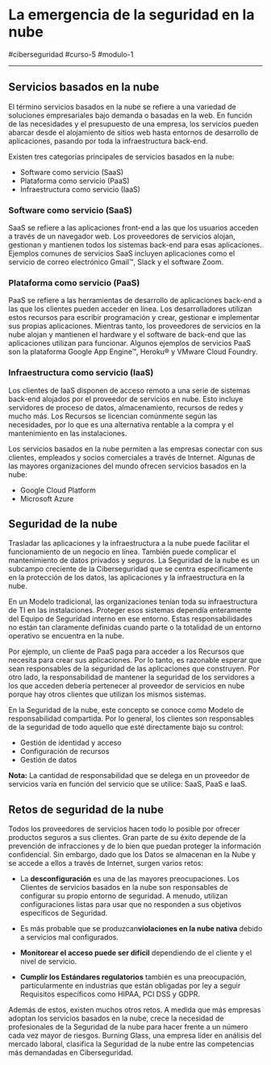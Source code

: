 # La emergencia de la seguridad en la nube
#ciberseguridad #curso-5 #modulo-1 

---
## Servicios basados en la nube
El término servicios basados en la nube se refiere a una variedad de soluciones empresariales bajo demanda o basadas en la web. En función de las necesidades y el presupuesto de una empresa, los servicios pueden abarcar desde el alojamiento de sitios web hasta entornos de desarrollo de aplicaciones, pasando por toda la infraestructura back-end.

Existen tres categorías principales de servicios basados en la nube:

- Software como servicio (SaaS)
- Plataforma como servicio (PaaS)
- Infraestructura como servicio (IaaS)
### Software como servicio (SaaS)

SaaS se refiere a las aplicaciones front-end a las que los usuarios acceden a través de un navegador web. Los proveedores de servicios alojan, gestionan y mantienen todos los sistemas back-end para esas aplicaciones. Ejemplos comunes de servicios SaaS incluyen aplicaciones como el servicio de correo electrónico Gmail™, Slack y el software Zoom.
### Plataforma como servicio (PaaS)

PaaS se refiere a las herramientas de desarrollo de aplicaciones back-end a las que los clientes pueden acceder en línea. Los desarrolladores utilizan estos recursos para escribir programación y crear, gestionar e implementar sus propias aplicaciones. Mientras tanto, los proveedores de servicios en la nube alojan y mantienen el hardware y el software de back-end que las aplicaciones utilizan para funcionar. Algunos ejemplos de servicios PaaS son la plataforma Google App Engine™, Heroku® y VMware Cloud Foundry.
### Infraestructura como servicio (IaaS)

Los clientes de IaaS disponen de acceso remoto a una serie de sistemas back-end alojados por el proveedor de servicios en nube. Esto incluye servidores de proceso de datos, almacenamiento, recursos de redes y mucho más. Los Recursos se licencian comúnmente según las necesidades, por lo que es una alternativa rentable a la compra y el mantenimiento en las instalaciones.

Los servicios basados en la nube permiten a las empresas conectar con sus clientes, empleados y socios comerciales a través de Internet. Algunas de las mayores organizaciones del mundo ofrecen servicios basados en la nube:

- Google Cloud Platform
- Microsoft Azure
## Seguridad de la nube

Trasladar las aplicaciones y la infraestructura a la nube puede facilitar el funcionamiento de un negocio en línea. También puede complicar el mantenimiento de datos privados y seguros. La Seguridad de la nube es un subcampo creciente de la Ciberseguridad que se centra específicamente en la protección de los datos, las aplicaciones y la infraestructura en la nube.

En un Modelo tradicional, las organizaciones tenían toda su infraestructura de TI en las instalaciones. Proteger esos sistemas dependía enteramente del Equipo de Seguridad interno en ese entorno. Estas responsabilidades no están tan claramente definidas cuando parte o la totalidad de un entorno operativo se encuentra en la nube.

Por ejemplo, un cliente de PaaS paga para acceder a los Recursos que necesita para crear sus aplicaciones. Por lo tanto, es razonable esperar que sean responsables de la seguridad de las aplicaciones que construyen. Por otro lado, la responsabilidad de mantener la seguridad de los servidores a los que acceden debería pertenecer al proveedor de servicios en nube porque hay otros clientes que utilizan los mismos sistemas.

En la Seguridad de la nube, este concepto se conoce como Modelo de responsabilidad compartida. Por lo general, los clientes son responsables de la seguridad de todo aquello que esté directamente bajo su control:

- Gestión de identidad y acceso
- Configuración de recursos
- Gestión de datos

**Nota:** La cantidad de responsabilidad que se delega en un proveedor de servicios varía en función del servicio que se utilice: SaaS, PaaS e IaaS.
## Retos de seguridad de la nube

Todos los proveedores de servicios hacen todo lo posible por ofrecer productos seguros a sus clientes. Gran parte de su éxito depende de la prevención de infracciones y de lo bien que puedan proteger la información confidencial. Sin embargo, dado que los Datos se almacenan en la Nube y se accede a ellos a través de Internet, surgen varios retos:

- La **desconfiguración** es una de las mayores preocupaciones. Los Clientes de servicios basados en la nube son responsables de configurar su propio entorno de seguridad. A menudo, utilizan configuraciones listas para usar que no responden a sus objetivos específicos de Seguridad.

- Es más probable que se produzcan**violaciones en la nube nativa** debido a servicios mal configurados.

- **Monitorear el acceso puede ser difícil** dependiendo de el cliente y el nivel de servicio.

- **Cumplir los Estándares regulatorios** también es una preocupación, particularmente en industrias que están obligadas por ley a seguir Requisitos específicos como HIPAA, PCI DSS y GDPR.

Además de estos, existen muchos otros retos. A medida que más empresas adoptan los servicios basados en la nube, crece la necesidad de profesionales de la Seguridad de la nube para hacer frente a un número cada vez mayor de riesgos. Burning Glass, una empresa líder en análisis del mercado laboral, clasifica la Seguridad de la nube entre las competencias más demandadas en Ciberseguridad.